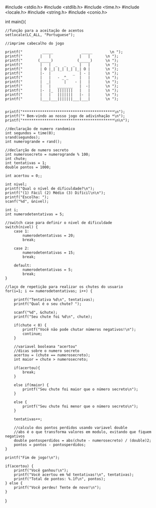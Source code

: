 #include <stdio.h>
#include <stdlib.h>
#include <time.h>
#include <locale.h>
#include <string.h>
#include <conio.h>

int main(){
	
	//função para a aceitação de acentos
	setlocale(LC_ALL, "Portuguese");

    //imprime cabecalho do jogo
    
    printf("         _____             _____        \n ");                     
    printf("        |   |             |   |       \n ");
	printf("       (_____)           (_____)      \n ");
    printf("        |   |  _   _   _  |   |       \n ");
    printf("        | O |_| |_| |_| |_| O |       \n ");
    printf("        |-  |          _  | - |       \n ");
    printf("        |   |   - _^_     |   |       \n ");
	printf("        |  _|      |    - |   |       \n ");
 	printf("        |   |   _______   |  -|       \n ");
   	printf("        |-  |_  |||||||   |   |       \n ");
  	printf("        |   |   |||||||   |-  |       \n ");
  	printf("        |___|___|||||||___|___|       \n ");
   
   
    printf("******************************************\n");
    printf("* Bem-vindo ao nosso jogo de adivinhação *\n");
    printf("******************************************\n\n");

	//declaração de numero randomico
    int segundos = time(0);
    srand(segundos);
    int numerogrande = rand();

	//declarção de numero secreto
    int numerosecreto = numerogrande % 100;
    int chute;
    int tentativas = 1;
    double pontos = 1000;

    int acertou = 0;;

    int nivel;
    printf("Qual o nível de dificuldade?\n");
    printf("(1) Fácil (2) Médio (3) Difícil\n\n");
    printf("Escolha: ");
    scanf("%d", &nivel);

    int i;
    int numerodetentativas = 5;

	//switch case para definir o nivel de dificuldade 
    switch(nivel) {
        case 1:
            numerodetentativas = 20;
            break;

        case 2:
            numerodetentativas = 15;
            break;

        default:
            numerodetentativas = 5;
            break;
	}

	//laço de repetição para realizar os chutes do usuario
    for(i=1; i <= numerodetentativas; i++) {

        printf("Tentativa %d\n", tentativas);
        printf("Qual é o seu chute? ");

        scanf("%d", &chute);
        printf("Seu chute foi %d\n", chute);

        if(chute < 0) {
            printf("Você não pode chutar números negativos!\n");
            continue;
        }

		//variavel booleana "acertou"
		//dicas sobre o numero secreto
        acertou = (chute == numerosecreto);
        int maior = chute > numerosecreto;

        if(acertou){
            break;
        }

        else if(maior) {
            printf("Seu chute foi maior que o número secreto\n");
        }

        else {
            printf("Seu chute foi menor que o número secreto\n");
        }

        tentativas++;
		
		//calculo dos pontos perdidos usando variavel double
		//abs é o que transforma valores em modulo, evitando que fiquem negativos
        double pontosperdidos = abs(chute - numerosecreto) / (double)2;
        pontos = pontos - pontosperdidos;
	}

    printf("Fim de jogo!\n");

    if(acertou) {
        printf("Você ganhou!\n");
        printf("Você acertou em %d tentativas!\n", tentativas);
        printf("Total de pontos: %.1f\n", pontos);
    } else {
        printf("Você perdeu! Tente de novo!\n");
    }


}
